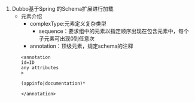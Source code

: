 1.  Dubbo基于Spring 的Schema扩展进行加载
    - 元素介绍
        - complexType:元素定义复杂类型
            - sequence：要求组中的元素以指定顺序出现在包含元素中，每个子元素可出现0到任意次
        - annotation：顶级元素，规定schema的注释
        ```
        <annotation
        id=ID
        any attributes
        >
        
        (appinfo|documentation)*
        
        </annotation>
        ```
        